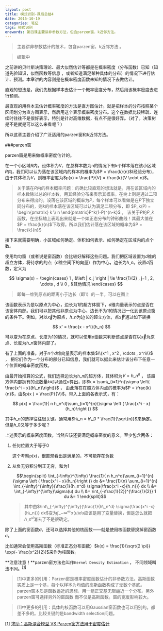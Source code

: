 ```yaml
---
layout: post
title: 模式识别-课后总结4
date: 2015-10-19
categories: 笔记
tags: 模式识别
onewords: 第四课主要讲非参数方法，包含parzen窗，k近邻方法。
---
```

> 主要讲非参数估计的技术，包含parzen窗，k近邻方法 。

> 编辑中

之前讲的贝叶斯决策理论、最大似然估计等都是在概率密度（分布函数）已知（知道先验知识，似然函数等信息 ，或者知道满足某种具体的分布）的情况下进行估计、预测。本章讲的内容则是在概率密度函数未知的情况下去做估计。

直观的想法是，我们先根据样本去估计一个概率密度分布，然后用该概率密度去进行预测。

最直观的用样本去估计概率密度的方法是直方图估计。就是把样本的分布按照某个区间划分为直方图表示，然后用这个表示概率密度分布。这个在数据比较稀疏、连续时往往不是很好表示，特别是针对高维数据，有点不是很好弄。（对了，决策树是不是就是可以这么来看呢？）

所以这章主要介绍了广泛适用的parzen窗和k近邻方法。

###parzen窗

parzen窗是用来做概率密度估计的。

在一个小区域$R$内，设体积为V，在总样本数为n的情况下有k个样本落在该小区域$R$内，我们可以认为落在该区域内的样本的概率为$P = \frac{k}{n}$(经验分布)，由于其体积为$V$，则概率密度为$p(x) = \frac{P}{V} = \frac{k}{V \cdot n}$。

> 关于落在$R$内的样本概率问题：的确比较直观的想法就是，用在该区域内的样本数除以总的样本数，用其经验分布来表示其概率。在树上则是通过二项分布来得出的。设落在该区域的概率为$P$，每个样本可以看做是在$P$下独立同分布的，则$k$的样本落在该区域可以认为满足二项分布，即 $P_k(P) = \begin{pmatrix} k \\ n \end{pmatrix}P^k(1-P)^{n-k}$ ， 该关于$P$的$P\_k$函数，在坐标轴上表现出来就是一个如正态分布的钟形曲线！其最大值在$P = \frac{k}{n}$下取得。所以我们估计落在该区域的概率为$P = \frac{k}{n}$

接下来就需要明确，小区域如何确定、体积如何表示、如何确定在区域内的点个数。

使用均匀窗（或者说是窗函数）会比较好解释这些问题。我们把区域设置为$d$维的超立方体，将待求的的点（d维空间下的向量）作为中心，边长为$h\_n$。设置$\sigma$函数，定义为

$$
\sigma(x) = \begin{cases}
1 , &\left | x_j \right | \le \frac{1}{2} , j=1 , 2, \cdots , d \\
0 , &其他情况
\end{cases}
$$

> 即每一维到原点的距离小于边长（即1）的一半。可以在图上

该函数表示为是以原点为中心，边长为1的超方体窗下，$d$维向量表示的点是否在该窗体内部。我们可以把其他非原点为中心、边长不为1的情况归一化到该原点窗的条件下。例如，对以$\vec x$为原点，$h\_n$为边长的超立方体，点$\vec x^i$通过如下转换

$$
x' = \frac{x - x^i}{h_n}
$$

可以变为在原点、长度为1的情况，就可以使用$\sigma$函数来判断该点是否在以$\vec x$为原点、长度为$h\_n$窗体内部了。

有了上面的准备，对于$n$个$d$维向量表示的样本集$\\{x^1 , x^2 , \cdots , x^n\\}$ ， 把它们作为一个分布的部分已知信息，我们就可以据此来估计该分布下任意一个位置的概率密度函数。

由最开始推算的公式，我们选择边长为$h\_n$的超方体，其体积为$V = h\_n^d$ ， 该超方体内部拥有的点数量$k$可以通过$\sigma$算出，即$k = \sum\_{i=1}^n{\sigma \left( \frac{x^i - x}{h\_n}\right)}$ ， 由此落在在超方体内点的概率为$P = \frac{k}{n}$，由$p(x ) = \frac{P}{V}$，带入上面的各表示式，有：

$$
p(x) = \frac{1}{ n h_n^d}\sum_{i=1}^{n}{\sigma \left ( \frac{x^i - x}{h_n}\right )}
$$

其中$h\_n$的选择往往很关键。通常用$h\_n = h\_0 * \frac{1}{\sqrt{n}}$来确定。但是$h\_0$又等于多少呢？

上述表示的概率密度函数，当然应该还要满足概率密度的意义。至少包含两条：

1. 任何位置大于等于0
    
    这个考察p(x)，很直观看出是满足的，不可能存在负数

2. 从负无穷积分到正无穷，和为1

    $$\begin{split}
    \int_{-\infty}^{\infty} \frac{1}{ n h_n^d}\sum_{i=1}^{n}{\sigma \left ( \frac{x^i - x}{h_n}\right )} dx &= \frac{1}{n} \sum_{i=1}^{n} \int_{-\infty}^{\infty}{\frac{1}{h_n^d} \sigma(\frac{x^i -x}{h_n})} dx \\
    &= \int_{-\infty}^{\infty}\sigma(u) du \\
    &= \int_{-\frac{1}{2}}^{\frac{1}{2}} 1 du
    &= 1
    \end{split}$$

    > 其中由$\int\_{-\infty}^{\infty}{\frac{1}{h\_n^d} \sigma(\frac{x^i -x}{h\_n})} dx$变为$\int\_{-\infty}^{\infty}\sigma(u) du$应该是用了变量替换，但是怎么就把$h\_n^d$消去了不是很确定。


除了上面的窗函数$\sigma$，还可以选择其他的核函数——就是使用核函数替换掉窗函数$\sigma$。

比如通常会使用高斯函数（标准正态分布函数）$k(x) = \frac{1}{\sqrt{2 \pi}} \exp(- \frac{x^2}{2})$来作为核函数。

**注意注意！**parzen窗方法也叫作`Kernel Density Estimation` ， 不同领域叫法不同。<sup><a href="#a1">[1]</a></sup>

> [1]中更多的引用：Parzen窗是概率密度函数估计的非参数方法。高斯函数实质上是一个基，每个以样本为均值的高斯函数构成了无数个基底。parzen窗本质是函数逼近的思想，用一组正交基无限逼近一个分布。另外parzen窗可选择另外的窗函数 而不仅是高斯函数。窗的宽度影响较大。

> [1]中更多的引用：具体的核函数可以用Gaussian窗函数也可以用别的。都差不多的。比较关键的是bandwidth selection问题。 





<span id="a1">[1]</span> [求助：高斯混合模型 VS Parzen窗方法用于密度估计](http://www.douban.com/group/topic/37885903/) 

